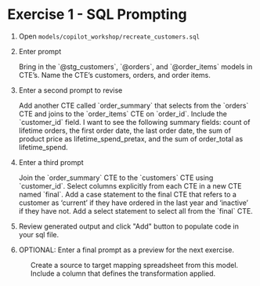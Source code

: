 # Exercise 1 - SQL Prompting

1. Open `models/copilot_workshop/recreate_customers.sql`
   
2. Enter prompt
<ul>Bring in the `@stg_customers`, `@orders`, and `@order_items` models in CTE’s. Name the CTE’s customers, orders, and order items.</ul>

3. Enter a second prompt to revise
<ul>Add another CTE called `order_summary` that selects from the `orders` CTE and joins to the `order_items` CTE on `order_id`. Include the `customer_id` field.   
I want to see the following summary fields: count of lifetime orders, the first order date, the last order date, the sum of product price as lifetime_spend_pretax, and the sum of order_total as lifetime_spend.</ul>

4. Enter a third prompt
<ul>Join the `order_summary` CTE to the `customers` CTE using `customer_id`.  Select columns explicitly from each CTE in a new CTE named `final`.  
Add a case statement to the final CTE that refers to a customer as ‘current’ if they have ordered in the last year and ‘inactive’ if they have not.  
Add a select statement to select all from the `final` CTE.</ul>

5. Review generated output and click "Add" button to populate code in your sql file.
   
6. OPTIONAL: Enter a final prompt as a preview for the next exercise. <ul>Create a source to target mapping spreadsheet from this model.  Include a column that defines the transformation applied.</ul>
